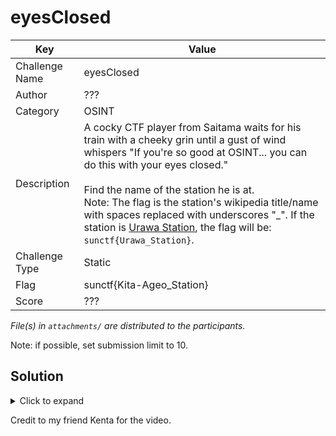 # eyesClosed

| Key            | Value                                                                                                                                                                                                                                                                                                                                                                                                                                                   |
|----------------|---------------------------------------------------------------------------------------------------------------------------------------------------------------------------------------------------------------------------------------------------------------------------------------------------------------------------------------------------------------------------------------------------------------------------------------------------------|
| Challenge Name | eyesClosed                                                                                                                                                                                                                                                                                                                                                                                                                                              |
| Author         | ???                                                                                                                                                                                                                                                                                                                                                                                                                                                     |
| Category       | OSINT                                                                                                                                                                                                                                                                                                                                                                                                                                                   |
| Description    | A cocky CTF player from Saitama waits for his train with a cheeky grin until a gust of wind whispers "If you're so good at OSINT... you can do this with your eyes closed."<br><br>Find the name of the station he is at.<br>Note: The flag is the station's wikipedia title/name with spaces replaced with underscores "_". If the station is [Urawa Station](https://en.wikipedia.org/wiki/Urawa_Station), the flag will be: `sunctf{Urawa_Station}`. |
| Challenge Type | Static                                                                                                                                                                                                                                                                                                                                                                                                                                                  |
| Flag           | sunctf{Kita-Ageo_Station}                                                                                                                                                                                                                                                                                                                                                                                                                               |
| Score          | ???                                                                                                                                                                                                                                                                                                                                                                                                                                                     |

*File(s) in `attachments/` are distributed to the participants.*

Note: if possible, set submission limit to 10.

## Solution

<details>
<summary>Click to expand</summary>

He was at [Kita-Ageo Station](https://en.wikipedia.org/wiki/Kita-Ageo_Station).

</details>

Credit to my friend Kenta for the video.
